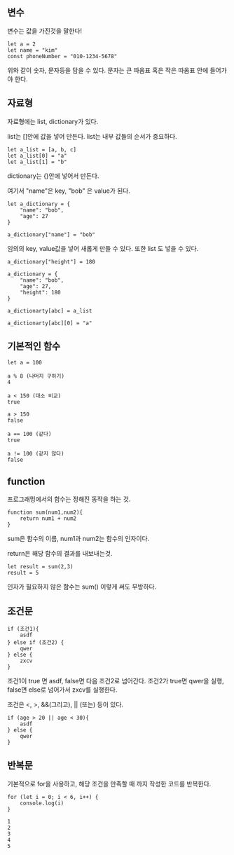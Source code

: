 ## 변수

변수는 값을 가진것을 말한다!

```
let a = 2
let name = "kim"
const phoneNumber = "010-1234-5678"
```

위와 같이 숫자, 문자등을 담을 수 있다.
문자는 큰 따옴표 혹은 작은 따옴표 안에 들어가야 한다.

## 자료형

자료형에는 list, dictionary가 있다.

list는 []안에 값을 넣어 만든다. list는 내부 값들의 순서가 중요하다.

```
let a_list = [a, b, c]
let a_list[0] = "a"
let a_list[1] = "b"
```

dictionary는 {}안에 넣어서 만든다.

여기서 "name"은 key, "bob" 은 value가 된다.

```
let a_dictionary = {
    "name": "bob",
    "age": 27
}

a_dictionary["name"] = "bob"
```

임의의 key, value값을 넣어 새롭게 만들 수 있다.
또한 list 도 넣을 수 있다.

```
a_dictionary["height"] = 180

a_dictionary = {
    "name": "bob",
    "age": 27,
    "height": 180
}

a_dictionarty[abc] = a_list

a_dictionarty[abc][0] = "a"
```

## 기본적인 함수

```
let a = 100

a % 8 (나머지 구하기)
4

a < 150 (대소 비교)
true

a > 150
false

a == 100 (같다)
true

a != 100 (같지 않다)
false
```

## function

프로그래밍에서의 함수는 정해진 동작을 하는 것.

```
function sum(num1,num2){
    return num1 + num2
}
```

sum은 함수의 이름, num1과 num2는 함수의 인자이다.

return은 해당 함수의 결과를 내보내는것.

```
let result = sum(2,3)
result = 5
```

인자가 필요하지 않은 함수는 sum() 이렇게 써도 무방하다.

## 조건문

```
if (조건1){
    asdf
} else if (조건2) {
    qwer
} else {
    zxcv
}
```

조건1이 true 면 asdf, false면 다음 조건2로 넘어간다.
조건2가 true면 qwer을 실행, false면 else로 넘어가서 zxcv를 실행한다.

조건은 <, >, &&(그리고), || (또는) 등이 있다.

```
if (age > 20 || age < 30){
    asdf
} else {
    qwer
}
```

## 반복문

기본적으로 for을 사용하고,
해당 조건을 만족할 때 까지 작성한 코드를 반복한다.

```
for (let i = 0; i < 6, i++) {
    console.log(i)
}

1
2
3
4
5
```
